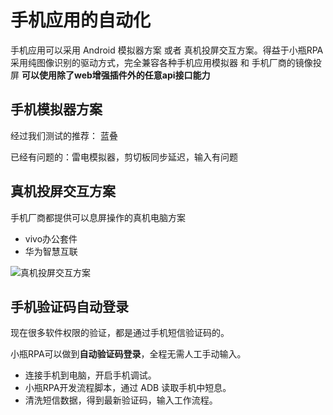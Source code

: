 # 手机应用的自动化

手机应用可以采用 Android 模拟器方案 或者 真机投屏交互方案。得益于小瓶RPA采用纯图像识别的驱动方式，完全兼容各种手机应用模拟器 和 手机厂商的镜像投屏
 **可以使用除了web增强插件外的任意api接口能力** 

## 手机模拟器方案

经过我们测试的推荐： 蓝叠

已经有问题的：雷电模拟器，剪切板同步延迟，输入有问题


## 真机投屏交互方案

手机厂商都提供可以息屏操作的真机电脑方案

- vivo办公套件
- 华为智慧互联
  
![真机投屏交互方案](https://foruda.gitee.com/images/1730729973222516589/8f50e7d2_799608.jpeg)

## 手机验证码自动登录

现在很多软件权限的验证，都是通过手机短信验证码的。

小瓶RPA可以做到**自动验证码登录**，全程无需人工手动输入。

- 连接手机到电脑，开启手机调试。
- 小瓶RPA开发流程脚本，通过 ADB 读取手机中短息。
- 清洗短信数据，得到最新验证码，输入工作流程。